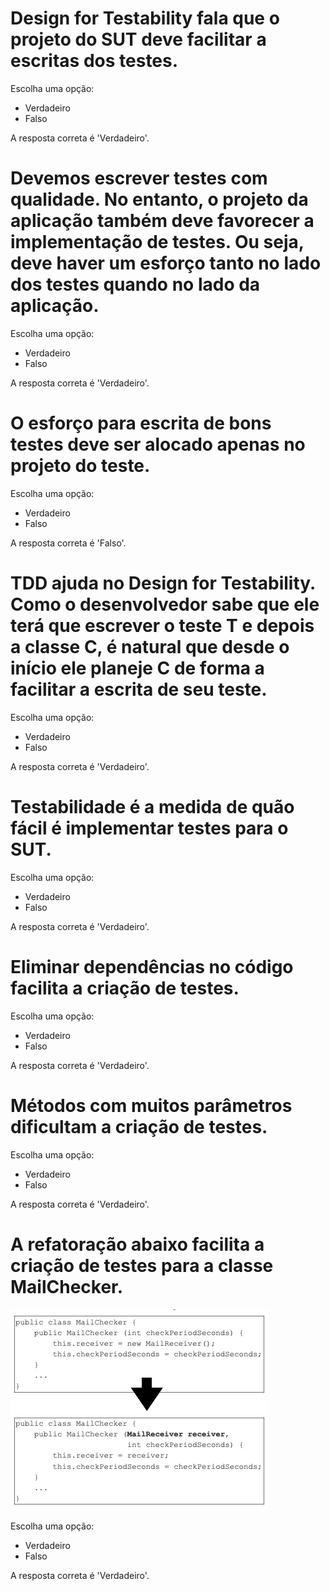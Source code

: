 
# Design for Testability fala que o projeto do SUT deve facilitar a escritas dos testes.

Escolha uma opção:
- Verdadeiro 
- Falso


A resposta correta é 'Verdadeiro'.

# Devemos escrever testes com qualidade. No entanto, o projeto da aplicação também deve favorecer a implementação de testes. Ou seja, deve haver um esforço tanto no lado dos testes quando no lado da aplicação.

Escolha uma opção:
- Verdadeiro 
- Falso


A resposta correta é 'Verdadeiro'.

# O esforço para escrita de bons testes deve ser alocado apenas no projeto do teste.
Escolha uma opção:
- Verdadeiro
- Falso 


A resposta correta é 'Falso'.

# TDD ajuda no Design for Testability. Como o desenvolvedor sabe que ele terá que escrever o teste T e depois a classe C, é natural que desde o início ele planeje C de forma a facilitar a escrita de seu teste. 

Escolha uma opção:
- Verdadeiro 
- Falso


A resposta correta é 'Verdadeiro'.

# Testabilidade é a medida de quão fácil é implementar testes para o SUT.

Escolha uma opção:
- Verdadeiro 
- Falso


A resposta correta é 'Verdadeiro'.

# Eliminar dependências no código facilita a criação de testes.

Escolha uma opção:
- Verdadeiro 
- Falso


A resposta correta é 'Verdadeiro'.

# Métodos com muitos parâmetros dificultam a criação de testes.

Escolha uma opção:
- Verdadeiro 
- Falso


A resposta correta é 'Verdadeiro'.

# A refatoração abaixo facilita a criação de testes para a classe MailChecker.

![a](../imgs/mail.png)

Escolha uma opção:
- Verdadeiro 
- Falso


A resposta correta é 'Verdadeiro'.